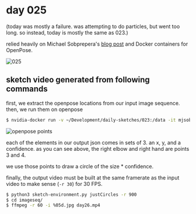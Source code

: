 # day 025

(today was mostly a failure. was attempting to do particles, but went too long. so instead, today is mostly the same as 023.)

relied heavily on Michael Sobprepera's [blog post](http://michaelsobrepera.com/guides/openposeaws.html) and Docker containers for OpenPose. 


![025](https://github.com/burningion/daily-sketches/raw/master/025/images/00148.jpg)


## sketch video generated from following commands

first, we extract the openpose locations from our input image sequence. then, we run them on openpose

```bash
$ nvidia-docker run -v ~/Development/daily-sketches/023:/data -it mjsobrep/openpose:latest ./build/examples/openpose/openpose.bin --video /data/squareDance.mp4 --write_images /data/labeledSq --write_keypoint_json /data/walkdataSq/ --no_display
```

![openpose points](https://github.com/burningion/daily-sketches/raw/master/017/images/keypoints_pose.png)

each of the elements in our output json comes in sets of 3. an x, y, and a confidence. as you can see above, the right elbow and right hand are points 3 and 4.

we use those points to draw a circle of the size * confidence.

finally, the output video must be built at the same framerate as the input video to make sense (`-r 30`) for 30 FPS.

```bash
$ python3 sketch-environment.py justCircles -r 900
$ cd imageseq/
$ ffmpeg -r 60 -i %05d.jpg day26.mp4
```
